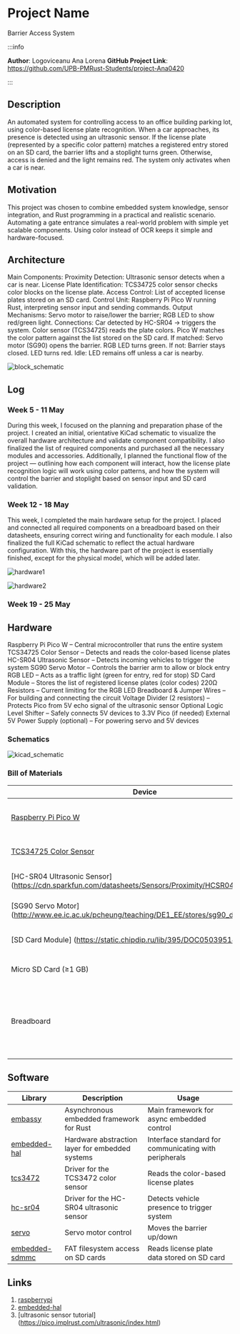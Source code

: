 # Project Name
Barrier Access System

:::info 

**Author**: Logoviceanu Ana Lorena
**GitHub Project Link**: https://github.com/UPB-PMRust-Students/project-Ana0420

:::

## Description

An automated system for controlling access to an office building parking lot, using color-based license plate recognition. When a car approaches, its presence is detected using an ultrasonic sensor. If the license plate (represented by a specific color pattern) matches a registered entry stored on an SD card, the barrier lifts and a stoplight turns green. Otherwise, access is denied and the light remains red. The system only activates when a car is near.



## Motivation

This project was chosen to combine embedded system knowledge, sensor integration, and Rust programming in a practical and realistic scenario. Automating a gate entrance simulates a real-world problem with simple yet scalable components. Using color instead of OCR keeps it simple and hardware-focused.



## Architecture 

Main Components:
Proximity Detection: Ultrasonic sensor detects when a car is near.
License Plate Identification: TCS34725 color sensor checks color blocks on the license plate.
Access Control: List of accepted license plates stored on an SD card.
Control Unit: Raspberry Pi Pico W running Rust, interpreting sensor input and sending commands.
Output Mechanisms: Servo motor to raise/lower the barrier; RGB LED to show red/green light.
Connections:
Car detected by HC-SR04 → triggers the system.
Color sensor (TCS34725) reads the plate colors.
Pico W matches the color pattern against the list stored on the SD card.
If matched:
Servo motor (SG90) opens the barrier.
RGB LED turns green.
If not:
Barrier stays closed.
LED turns red.
Idle: LED remains off unless a car is nearby.

![block_schematic](block_scheme.webp)


## Log


### Week 5 - 11 May
During this week, I focused on the planning and preparation phase of the project. I created an initial, orientative KiCad schematic to visualize the overall hardware architecture and validate component compatibility. I also finalized the list of required components and purchased all the necessary modules and accessories. Additionally, I planned the functional flow of the project — outlining how each component will interact, how the license plate recognition logic will work using color patterns, and how the system will control the barrier and stoplight based on sensor input and SD card validation.

### Week 12 - 18 May
This week, I completed the main hardware setup for the project. I placed and connected all required components on a breadboard based on their datasheets, ensuring correct wiring and functionality for each module. I also finalized the full KiCad schematic to reflect the actual hardware configuration. With this, the hardware part of the project is essentially finished, except for the physical model, which will be added later.

![hardware1](hardware1.webp)

![hardware2](hardware2.webp)


### Week 19 - 25 May

## Hardware

Raspberry Pi Pico W – Central microcontroller that runs the entire system
TCS34725 Color Sensor – Detects and reads the color-based license plates
HC-SR04 Ultrasonic Sensor – Detects incoming vehicles to trigger the system
SG90 Servo Motor – Controls the barrier arm to allow or block entry
RGB LED – Acts as a traffic light (green for entry, red for stop)
SD Card Module – Stores the list of registered license plates (color codes)
220Ω Resistors – Current limiting for the RGB LED
Breadboard & Jumper Wires – For building and connecting the circuit
Voltage Divider (2 resistors) – Protects Pico from 5V echo signal of the ultrasonic sensor
Optional Logic Level Shifter – Safely connects 5V devices to 3.3V Pico (if needed)
External 5V Power Supply (optional) – For powering servo and 5V devices

### Schematics

![kicad_schematic](Barrier-Access-System.svg)

### Bill of Materials

| Device | Usage | Price |
|--------|--------|-------|
| [Raspberry Pi Pico W](https://www.raspberrypi.com/documentation/microcontrollers/pico-series.html) | The main microcontroller that controls the system | [40 RON](https://www.optimusdigital.ro/ro/placi-raspberry-pi/13327-raspberry-pi-pico-2-w.html?search_query=pico&results=33) |
| [TCS34725 Color Sensor](https://www.alldatasheet.com/datasheet-pdf/view/894928/AMSCO/TCS34725.html) | Used to detect color-coded license plates | [22,05 RON] (https://ardushop.ro/ro/senzori/1454-modul-senzor-de-culoare-tcs34725-6427854021342.html) |
| [HC-SR04 Ultrasonic Sensor] (https://cdn.sparkfun.com/datasheets/Sensors/Proximity/HCSR04.pdf) | Detects the presence of a vehicle | [5,56 RON] (https://ardushop.ro/ro/electronica/2289-modul-senzor-ultrasonic-detector-distanta-hc-sr04-6427854030726.html) |
| [SG90 Servo Motor] (http://www.ee.ic.ac.uk/pcheung/teaching/DE1_EE/stores/sg90_datasheet.pdf) | Raises and lowers the barrier | [11,12 RON](https://ardushop.ro/ro/electronica/1874-servomotor-sg90-6427854028365.html) |
| [SD Card Module] (https://static.chipdip.ru/lib/395/DOC050395146.pdf) | Stores the list of registered license plates | [7,14 RON] (https://ardushop.ro/ro/module/1553-groundstudio-microsd-module-6427854023056.html) |
| Micro SD Card (≥1 GB) | Storage medium for the license data | [0]|
| Breadboard | Prototyping the circuit, Jumper Wires, Voltage Divider, 220Ω Resistors, RGB LED, USB cable | [60 RON] (https://www.emag.ro/set-componente-electronice-breadboard-830-puncte-led-uri-compatibil-arduino-si-raspberry-pi-zz00044/pd/DRXG4XYBM/?utm_medium=ios&utm_source=mobile%20app&utm_campaign=share%20product)|




## Software

| Library | Description | Usage |
|---------|-------------|-------|
| [embassy](https://github.com/embassy-rs/embassy) | Asynchronous embedded framework for Rust | Main framework for async embedded control |
| [embedded-hal](https://crates.io/crates/embedded-hal) | Hardware abstraction layer for embedded systems | Interface standard for communicating with peripherals |
| [tcs3472](https://crates.io/crates/tcs3472) | Driver for the TCS3472 color sensor | Reads the color-based license plates |
| [hc-sr04](https://crates.io/crates/hc-sr04) | Driver for the HC-SR04 ultrasonic sensor | Detects vehicle presence to trigger system |
| [servo](https://crates.io/crates/servo) | Servo motor control | Moves the barrier up/down |
| [embedded-sdmmc](https://crates.io/crates/embedded-sdmmc) | FAT filesystem access on SD cards | Reads license plate data stored on SD card |


## Links

1. [raspberrypi](https://www.raspberrypi.com/documentation/microcontrollers/pico-series.html)
2. [embedded-hal](https://docs.rs/embedded-hal/latest/embedded_hal/)
3. [ultrasonic sensor tutorial] (https://pico.implrust.com/ultrasonic/index.html)
